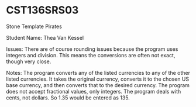 # CST136SRS03

Stone Template Pirates

Student Name: Thea Van Kessel

Issues: There are of course rounding issues because the program uses integers and division. This means the conversions are often not exact, though very close. 

Notes: The program converts any of the listed currencies to any of the other listed currencies. It takes the original currency, converts it to the chosen US base currency, and then converts that to the desired currency. The program does not accept fractional values, only integers. The program deals with cents, not dollars. So 1.35 would be entered as 135. 
